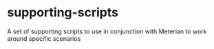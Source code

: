 # supporting-scripts
A set of supporting scripts to use in conjunction with Meterian to work around specific scenarios 
